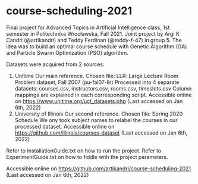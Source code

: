 # course-scheduling-2021

Final project for Advanced Topics in Artificial Intelligence class, 1st semester in Politechnika Wrocławska, Fall 2021.
Joint project by Argi K Candri (@artikandri) and Teddy Ferdinan (@teddy-f-47) in group 5.
The idea was to build an optimal course schedule with Genetic Algorithm (GA) and Particle Swarm Optimization (PSO) algorithm. 

Datasets were acquired from 2 sources:
1. Unitime
   Our main reference. Chosen file: LLR: Large Lecture Room Problem dataset, Fall 2007 (pu-fal07-llr)
   Processed into 4 separate datasets: courses.csv, instructors.csv, rooms.csv, timeslots.csv
   Column mappings are explained in each corresponding script.
   Accessible online on https://www.unitime.org/uct_datasets.php (Last accessed on Jan 6th, 2022)
2. University of Illinois
   Our second reference. Chosen file: Spring 2020 Schedule
   We ony took subject names to relabel the courses in our processed dataset.
   Accessible online on https://github.com/illinois/courses-dataset (Last accessed on Jan 6th, 2022)

Refer to InstallationGuide.txt on how to run the project.
Refer to ExperimentGuide.txt on how to fiddle with the project parameters. 

Accessible online on https://github.com/artikandri/course-scheduling-2021 (Last accessed on Jan 6th, 2022)

